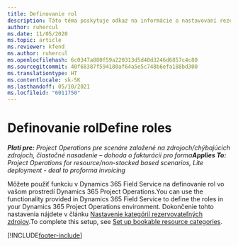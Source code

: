 ```yaml
---
title: Definovanie rol
description: Táto téma poskytuje odkaz na informácie o nastavovaní rezervovateľných kategórií zdrojov.
author: ruhercul
ms.date: 11/05/2020
ms.topic: article
ms.reviewer: kfend
ms.author: ruhercul
ms.openlocfilehash: 6c0347a880f59a220313d5d40d3246d6857c4c80
ms.sourcegitcommit: 40f68387f594180af64a5e5c748b6efa188bd300
ms.translationtype: HT
ms.contentlocale: sk-SK
ms.lasthandoff: 05/10/2021
ms.locfileid: "6011750"
---
```

# <a name="define-roles"></a><span data-ttu-id="11f9d-103">Definovanie rol</span><span class="sxs-lookup"><span data-stu-id="11f9d-103">Define roles</span></span>

<span data-ttu-id="11f9d-104">_**Platí pre:** Project Operations pre scenáre založené na zdrojoch/chýbajúcich zdrojoch, čiastočné nasadenie – dohoda o fakturácii pro forma_</span><span class="sxs-lookup"><span data-stu-id="11f9d-104">_**Applies To:** Project Operations for resource/non-stocked based scenarios, Lite deployment - deal to proforma invoicing_</span></span>

<span data-ttu-id="11f9d-105">Môžete použiť funkciu v Dynamics 365 Field Service na definovanie rol vo vašom prostredí Dynamics 365 Project Operations.</span><span class="sxs-lookup"><span data-stu-id="11f9d-105">You can use the functionality provided in Dynamics 365 Field Service to define the roles in your Dynamics 365 Project Operations environment.</span></span> <span data-ttu-id="11f9d-106">Dokončenie tohto nastavenia nájdete v článku [Nastavenie kategórií rezervovateľných zdrojov](/dynamics365/field-service/set-up-bookable-resource-categories).</span><span class="sxs-lookup"><span data-stu-id="11f9d-106">To complete this setup, see [Set up bookable resource categories](/dynamics365/field-service/set-up-bookable-resource-categories).</span></span>


[!INCLUDE[footer-include](../includes/footer-banner.md)]